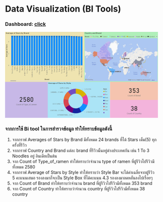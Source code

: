# Data Visualization (BI Tools)

### Dashboard: [click](https://app.powerbi.com/groups/me/reports/2cef7679-eaf0-4d03-9752-0e75b7107493?ctid=6f4432dc-20d2-441d-b1db-ac3380ba633d&pbi_source=linkShare)

![img](https://github.com/sit-2021-int214/035-Ramen-Ratings/blob/main/powerbi.png)

### จากการใช้ Bi tool ในการสำรวจข้อมูล ทำให้ทราบข้อมูลดังนี้

1. จากกราฟ Averages of Stars by Brand มีทั้งหมด 24 brands ที่ได้ Stars เต็ม(5) ทุกครั้งที่รีวิว
2. จากกราฟ Country and Brand แต่ละ brand ที่รีวิวนั้นอยู่ต่างประเทศกัน เช่น 1 To 3 Noodles อยู่ อินเดียเป็นต้น
3. จาก Count of Type_of_ramen ทำให้ทราบว่าจำนวน type of ramen ที่ผู้รีวิวไปรีวิวมีทั้งหมด 2580 
4. จากกราฟ Average of Stars by Style ทำให้ทราบว่า Style Bar จะได้ค่าเฉลี่ยจากผู้รีวิว 5 คะแนนเสมอ รองลงมาก็จะเป็น Style Box ที่ได้คะแนน 4.3 รองลงมาลดหลั่นลงไปเรื่อยๆ
5. จาก Count of Brand ทำให้ทราบว่าจำนวน brand ที่ผู้รีวิวไปรีวิวมีทั้งหมด 353 brand
6. จาก Count of Country ทำให้ทราบว่าจำนวน country ที่ผู้รีวิวไปรีวิวมีทั้งหมด 38 country

 
